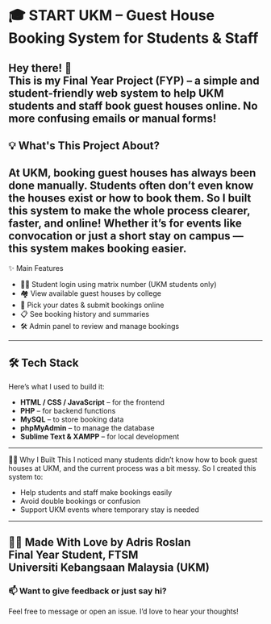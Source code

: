 # 🎓 START UKM – Guest House Booking System for Students & Staff
Hey there! 👋  
This is my Final Year Project (FYP) – a simple and student-friendly web system to help UKM students and staff book guest houses online. No more confusing emails or manual forms!
--

## 💡 What's This Project About?
At UKM, booking guest houses has always been done manually. Students often don’t even know the houses exist or how to book them. So I built this system to make the whole process clearer, faster, and online!
Whether it’s for events like convocation or just a short stay on campus — this system makes booking easier.
---

 ✨ Main Features
- 🧑‍🎓 Student login using matrix number (UKM students only)
- 🏘️ View available guest houses by college
- 📅 Pick your dates & submit bookings online
- 📋 See booking history and summaries
- 🛠️ Admin panel to review and manage bookings
---

## 🛠️ Tech Stack
Here’s what I used to build it:

- **HTML / CSS / JavaScript** – for the frontend
- **PHP** – for backend functions
- **MySQL** – to store booking data
- **phpMyAdmin** – to manage the database
- **Sublime Text & XAMPP** – for local development
---
🙋‍♂️ Why I Built This
I noticed many students didn’t know how to book guest houses at UKM, and the current process was a bit messy. So I created this system to:
- Help students and staff make bookings easily
- Avoid double bookings or confusion
- Support UKM events where temporary stay is needed
---
👨‍💻 Made With Love by
**Adris Roslan**  
Final Year Student, FTSM  
Universiti Kebangsaan Malaysia (UKM)
---

### 📫 Want to give feedback or just say hi?
Feel free to message or open an issue. I’d love to hear your thoughts!

